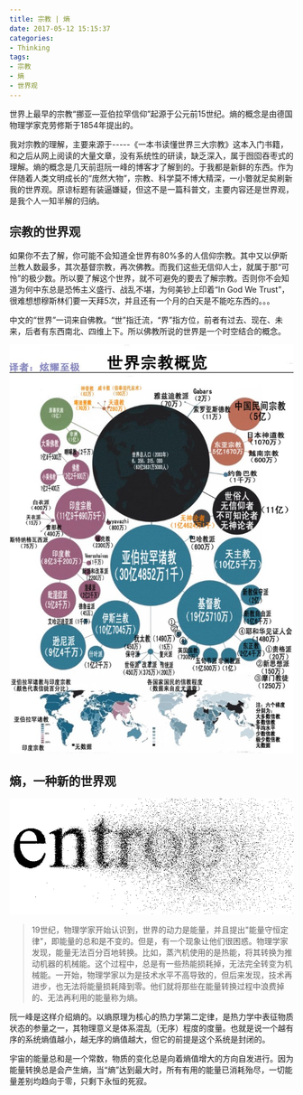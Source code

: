 ```yaml
---
title: 宗教 | 熵
date: 2017-05-12 15:15:37
categories:
- Thinking
tags:
- 宗教
- 熵
- 世界观
---
```


世界上最早的宗教“挪亚—亚伯拉罕信仰”起源于公元前15世纪。熵的概念是由德国物理学家克劳修斯于1854年提出的。

我对宗教的理解，主要来源于-----《一本书读懂世界三大宗教》这本入门书籍，和之后从网上阅读的大量文章，没有系统性的研读，缺乏深入，属于囫囵吞枣式的理解。熵的概念是几天前逛阮一峰的博客才了解到的。于我都是新鲜的东西。作为伴随着人类文明成长的“庞然大物”，宗教、科学莫不博大精深，一小瞥就足矣刷新我的世界观。原谅标题有装逼嫌疑，但这不是一篇科普文，主要内容还是世界观，是我个人一知半解的归纳。

## 宗教的世界观

如果你不去了解，你可能不会知道全世界有80%多的人信仰宗教。其中又以伊斯兰教人数最多，其次基督宗教，再次佛教。而我们这些无信仰人士，就属于那“可怜”的极少数。所以要了解这个世界，就不可避免的要去了解宗教。否则你不会知道为何中东总是恐怖主义盛行、战乱不堪，为何美钞上印着“In God We Trust”，很难想想穆斯林们要一天拜5次，并且还有一个月的白天是不能吃东西的。。。

中文的“世界”一词来自佛教。“世”指迁流，“界”指方位，前者有过去、现在、未来，后者有东西南北、四维上下。所以佛教所说的世界是一个时空结合的概念。

![世界宗教概览](religion-entropy/gailan.jpg)

## 熵，一种新的世界观

![熵](religion-entropy/entropy.png)

> 19世纪，物理学家开始认识到，世界的动力是能量，并且提出"能量守恒定律"，即能量的总和是不变的。但是，有一个现象让他们很困惑。物理学家发现，能量无法百分百地转换。比如，蒸汽机使用的是热能，将其转换为推动机器的机械能。这个过程中，总是有一些热能损耗掉，无法完全转变为机械能。一开始，物理学家以为是技术水平不高导致的，但后来发现，技术再进步，也无法将能量损耗降到零。他们就将那些在能量转换过程中浪费掉的、无法再利用的能量称为熵。

阮一峰是这样介绍熵的。以熵原理为核心的热力学第二定律，是热力学中表征物质状态的参量之一，其物理意义是体系混乱（无序）程度的度量。也就是说一个越有序的系统熵值越小，越无序的熵值越大，但它的前提是这个系统是封闭的。

宇宙的能量总和是一个常数，物质的变化总是向着熵值增大的方向自发进行。因为能量转换总是会产生熵，当“熵”达到最大时，所有有用的能量已消耗殆尽，一切能量差别均趋向于零，只剩下永恒的死寂。